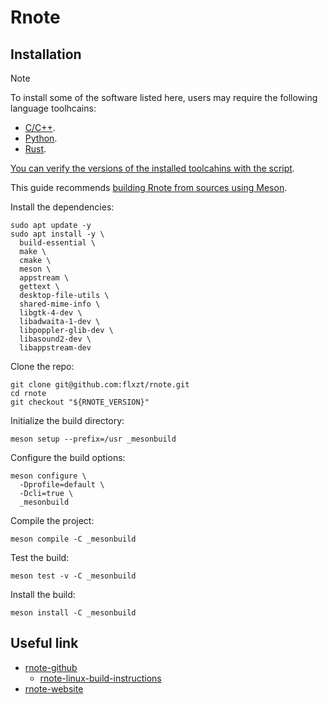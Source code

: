 # Rnote

## Installation

> [!NOTE]
>
> To install some of the software listed here, users may require the following language toolhcains:
> - [C/C++](../system-setup/toolchains/llvm/README.md).
> - [Python](../system-setup/toolchains/python/README.md).
> - [Rust](../../../system-setup/toolchains/rust/README.md).
>
> [You can verify the versions of the installed toolcahins with the script](../../../system-setup/toolchains/README.md#verify-versions-of-the-installed-toolchains).

This guide recommends [building Rnote from sources using Meson][rnote-linux-build-instructions].

Install the dependencies:

```shell
sudo apt update -y
sudo apt install -y \
  build-essential \
  make \
  cmake \
  meson \
  appstream \
  gettext \
  desktop-file-utils \
  shared-mime-info \
  libgtk-4-dev \
  libadwaita-1-dev \
  libpoppler-glib-dev \
  libasound2-dev \
  libappstream-dev
```

Clone the repo:

```shell
git clone git@github.com:flxzt/rnote.git
cd rnote
git checkout "${RNOTE_VERSION}"
```

Initialize the build directory:

```shell
meson setup --prefix=/usr _mesonbuild
```

Configure the build options:

```shell
meson configure \
  -Dprofile=default \
  -Dcli=true \
  _mesonbuild
```

Compile the project:

```shell
meson compile -C _mesonbuild
```

Test the build:

```shell
meson test -v -C _mesonbuild
```

Install the build:

```shell
meson install -C _mesonbuild
```

## Useful link

- [rnote-github][rnote-github]
  - [rnote-linux-build-instructions][rnote-linux-build-instructions]
- [rnote-website][rnote-website]

[rnote-github]: <https://github.com/flxzt/rnote>
[rnote-linux-build-instructions]: <https://github.com/flxzt/rnote/blob/main/BUILDING.md>
[rnote-website]: <https://rnote.flxzt.net/>

